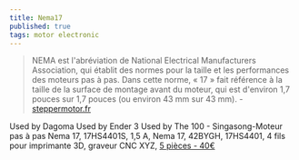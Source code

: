 ```yaml
---
title: Nema17
published: true
tags: motor electronic
---
```

> NEMA est l'abréviation de National Electrical Manufacturers Association, qui établit des normes pour la taille et les performances des moteurs pas à pas. Dans cette norme, « 17 » fait référence à la taille de la surface de montage avant du moteur, qui est d'environ 1,7 pouces sur 1,7 pouces (ou environ 43 mm sur 43 mm). - [steppermotor.fr](https://www.steppermotor.fr/article-1144-Quest-ce-quun-moteur-pas-%C3%A0-pas-Nema-17-.html)

Used by Dagoma
Used by Ender 3
Used by The 100 - Singasong-Moteur pas à pas Nema 17, 17HS4401S, 1,5 A, Nema 17, 42BYGH, 17HS4401, 4 fils pour imprimante 3D, graveur CNC XYZ, [5 pièces - 40€](https://fr.aliexpress.com/item/1005003188034586.html?aff_fcid=9b4edc004e774f108d9d1d844d189c46-1713028311316-00124-_Dl1dmv9&tt=CPS_NORMAL&aff_fsk=_Dl1dmv9&aff_platform=shareComponent-detail&sk=_Dl1dmv9&aff_trace_key=9b4edc004e774f108d9d1d844d189c46-1713028311316-00124-_Dl1dmv9&terminal_id=599ff596ba6f42a299b4876ad21bac8a&afSmartRedirect=y)
